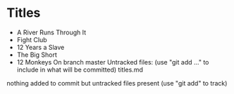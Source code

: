 # Titles

* A River Runs Through It
* Fight Club
* 12 Years a Slave
* The Big Short
* 12 Monkeys
On branch master
Untracked files:
  (use "git add <file>..." to include in what will be committed)
	titles.md

nothing added to commit but untracked files present (use "git add" to track)
